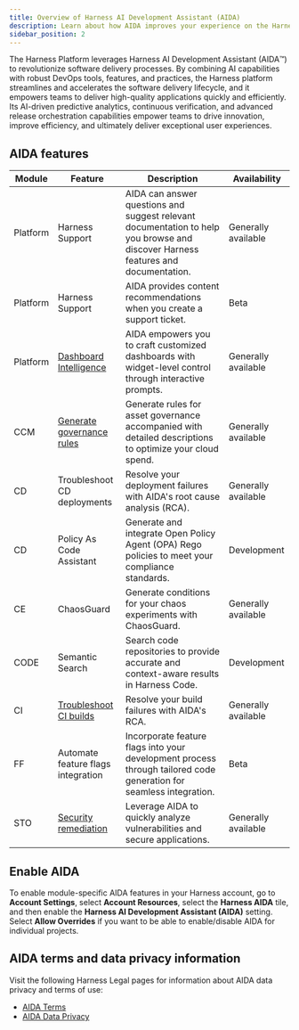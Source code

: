 ```yaml
---
title: Overview of Harness AI Development Assistant (AIDA)
description: Learn about how AIDA improves your experience on the Harness platform.
sidebar_position: 2
---
```


The Harness Platform leverages Harness AI Development Assistant (AIDA:tm:) to revolutionize software delivery processes. By combining AI capabilities with robust DevOps tools, features, and practices, the Harness platform streamlines and accelerates the software delivery lifecycle, and it empowers teams to deliver high-quality applications quickly and efficiently. Its AI-driven predictive analytics, continuous verification, and advanced release orchestration capabilities empower teams to drive innovation, improve efficiency, and ultimately deliver exceptional user experiences.

## AIDA features

| Module | Feature | Description | Availability |
| ------ | ------- | ----------- | ------------ |
| Platform | Harness Support | AIDA can answer questions and suggest relevant documentation to help you browse and discover Harness features and documentation. | Generally available |
| Platform | Harness Support | AIDA provides content recommendations when you create a support ticket. | Beta |
| Platform | [Dashboard Intelligence](/docs/platform/dashboards/use-dashboard-intelligence-by-aida/) | AIDA empowers you to craft customized dashboards with widget-level control through interactive prompts. | Generally available |
| CCM | [Generate governance rules](/docs/category/harness-aida-for-asset-governance) | Generate rules for asset governance accompanied with detailed descriptions to optimize your cloud spend. | Generally available |
| CD | Troubleshoot CD deployments | Resolve your deployment failures with AIDA's root cause analysis (RCA). | Generally available |
| CD | Policy As Code Assistant | Generate and integrate Open Policy Agent (OPA) Rego policies to meet your compliance standards. | Development |
| CE | ChaosGuard | Generate conditions for your chaos experiments with ChaosGuard. | Generally available |
| CODE | Semantic Search | Search code repositories to provide accurate and context-aware results in Harness Code. | Development |
| CI | [Troubleshoot CI builds](/docs/continuous-integration/troubleshoot-ci/aida) | Resolve your build failures with AIDA's RCA. | Generally available |
| FF | Automate feature flags integration | Incorporate feature flags into your development process through tailored code generation for seamless integration. | Beta |
| STO | [Security remediation](/docs/security-testing-orchestration/use-sto/view-and-troubleshoot-vulnerabilities/ai-based-remediations) | Leverage AIDA to quickly analyze vulnerabilities and secure applications. | Generally available |

## Enable AIDA

To enable module-specific AIDA features in your Harness account, go to **Account Settings**, select **Account Resources**, select the **Harness AIDA** tile, and then enable the **Harness AI Development Assistant (AIDA)** setting. Select **Allow Overrides** if you want to be able to enable/disable AIDA for individual projects.

## AIDA terms and data privacy information

Visit the following Harness Legal pages for information about AIDA data privacy and terms of use:

- [AIDA Terms](https://www.harness.io/legal/aida-terms)
- [AIDA Data Privacy](https://www.harness.io/legal/aida-privacy)
